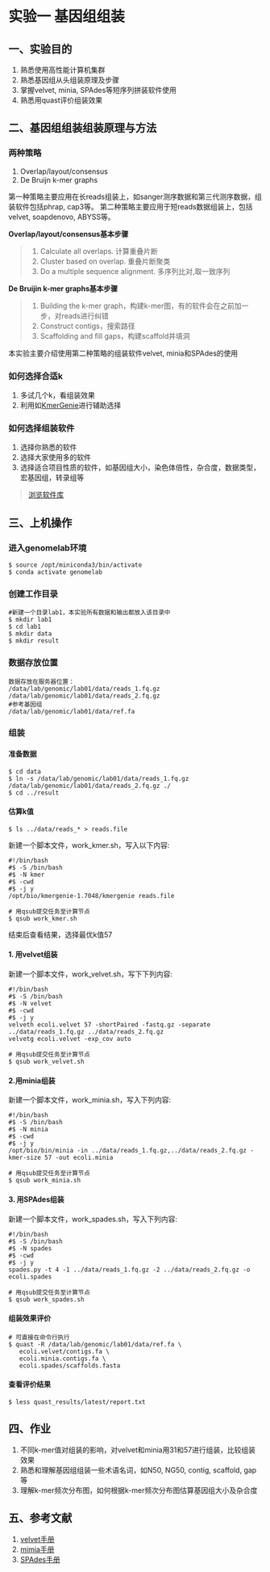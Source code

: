 # 实验一 基因组组装
## 一、实验目的  
1. 熟悉使用高性能计算机集群
2. 熟悉基因组从头组装原理及步骤  
3. 掌握velvet, minia, SPAdes等短序列拼装软件使用 
4. 熟悉用quast评价组装效果  

## 二、基因组组装组装原理与方法  
### 两种策略  
   1. Overlap/layout/consensus
   2. De Bruijn k-mer graphs  

第一种策略主要应用在长reads组装上，如sanger测序数据和第三代测序数据，组装软件包括phrap, cap3等。  第二种策略主要应用于短reads数据组装上，包括velvet, soapdenovo, ABYSS等。  

**Overlap/layout/consensus基本步骤**  
> 1. Calculate all overlaps. 计算重叠片断  
> 2. Cluster based on overlap. 重叠片断聚类  
> 3. Do a multiple sequence alignment. 多序列比对,取一致序列  

**De Bruijin k-mer graphs基本步骤**  
> 1. Building the k-mer graph，构建k-mer图，有的软件会在之前加一步，对reads进行纠错  
> 2. Construct contigs，搜索路径  
> 3. Scaffolding and fill gaps，构建scaffold并填洞  

本实验主要介绍使用第二种策略的组装软件velvet, minia和SPAdes的使用  

### 如何选择合适k  
1. 多试几个k，看组装效果
2. 利用如[KmerGenie](http://kmergenie.bx.psu.edu/)进行辅助选择  
 
### 如何选择组装软件  
1. 选择你熟悉的软件  
2. 选择大家使用多的软件
3. 选择适合项目性质的软件，如基因组大小，染色体倍性，杂合度，数据类型，宏基因组，转录组等

> [浏览软件库](https://omictools.com/genome-assembly-category)

## 三、上机操作  
### 进入genomelab环境
```
$ source /opt/miniconda3/bin/activate
$ conda activate genomelab
```
### 创建工作目录  
```
#新建一个目录lab1，本实验所有数据和输出都放入该目录中  
$ mkdir lab1
$ cd lab1
$ mkdir data
$ mkdir result
```

### 数据存放位置  
```
数据存放在服务器位置：
/data/lab/genomic/lab01/data/reads_1.fq.gz
/data/lab/genomic/lab01/data/reads_2.fq.gz
#参考基因组
/data/lab/genomic/lab01/data/ref.fa
```
### 组装  
#### 准备数据  
```
$ cd data
$ ln -s /data/lab/genomic/lab01/data/reads_1.fq.gz /data/lab/genomic/lab01/data/reads_2.fq.gz ./
$ cd ../result
```
#### 估算k值  
```
$ ls ../data/reads_* > reads.file
```
新建一个脚本文件，work_kmer.sh，写入以下内容:  
```
#!/bin/bash
#$ -S /bin/bash
#$ -N kmer
#$ -cwd
#$ -j y
/opt/bio/kmergenie-1.7048/kmergenie reads.file
```

```
# 用qsub提交任务至计算节点
$ qsub work_kmer.sh
```
结束后查看结果，选择最优k值57  

#### 1. 用velvet组装
新建一个脚本文件，work_velvet.sh，写下下列内容:  
```
#!/bin/bash
#$ -S /bin/bash
#$ -N velvet
#$ -cwd
#$ -j y
velveth ecoli.velvet 57 -shortPaired -fastq.gz -separate ../data/reads_1.fq.gz ../data/reads_2.fq.gz
velvetg ecoli.velvet -exp_cov auto
```

```
# 用qsub提交任务至计算节点
$ qsub work_velvet.sh
```

#### 2.用minia组装  
新建一个脚本文件，work_minia.sh，写入下列内容:  
```
#!/bin/bash
#$ -S /bin/bash
#$ -N minia
#$ -cwd
#$ -j y
/opt/bio/bin/minia -in ../data/reads_1.fq.gz,../data/reads_2.fq.gz -kmer-size 57 -out ecoli.minia
```

```
# 用qsub提交任务至计算节点
$ qsub work_minia.sh
```

#### 3. 用SPAdes组装  
新建一个脚本文件，work_spades.sh，写入下列内容:  
```
#!/bin/bash
#$ -S /bin/bash
#$ -N spades
#$ -cwd
#$ -j y
spades.py -t 4 -1 ../data/reads_1.fq.gz -2 ../data/reads_2.fq.gz -o ecoli.spades
```

```
# 用qsub提交任务至计算节点
$ qsub work_spades.sh
```

#### 组装效果评价  
```
# 可直接在命令行执行
$ quast -R /data/lab/genomic/lab01/data/ref.fa \
   ecoli.velvet/contigs.fa \
   ecoli.minia.contigs.fa \
   ecoli.spades/scaffolds.fasta
```
#### 查看评价结果  
```
$ less quast_results/latest/report.txt 
```

## 四、作业  
1. 不同k-mer值对组装的影响，对velvet和minia用31和57进行组装，比较组装效果  
2. 熟悉和理解基因组组装一些术语名词，如N50, NG50, contig, scaffold, gap等
3. 理解k-mer频次分布图，如何根据k-mer频次分布图估算基因组大小及杂合度  
 
## 五、参考文献  
1. [velvet手册](https://github.com/dzerbino/velvet/blob/master/Manual.pdf)
2. [mimia手册](https://github.com/GATB/minia#introduction)
3. [SPAdes手册](https://github.com/ablab/spades)

